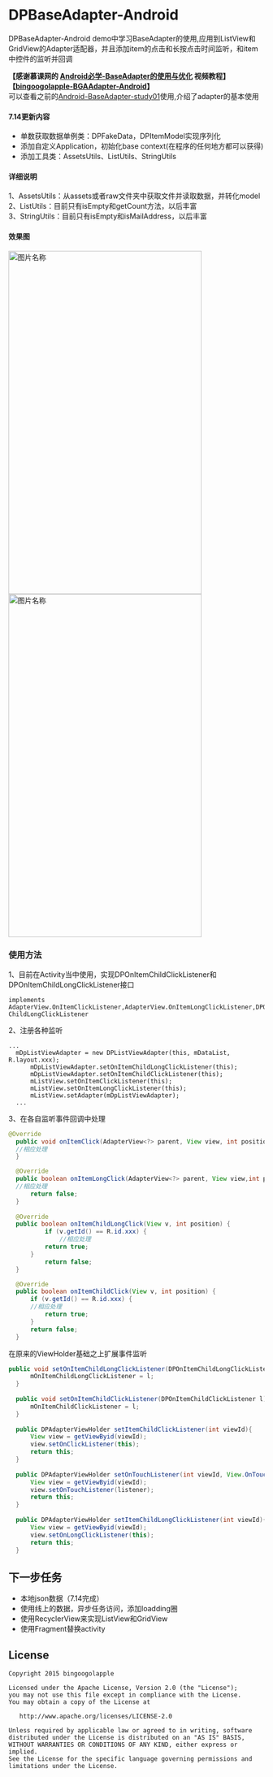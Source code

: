 # DPBaseAdapter-Android
DPBaseAdapter-Android demo中学习BaseAdapter的使用,应用到ListView和GridView的Adapter适配器，并且添加item的点击和长按点击时间监听，和item中控件的监听并回调

**【感谢慕课网的 [Android必学-BaseAdapter的使用与优化](http://www.imooc.com/learn/365) 视频教程】**<br/>
**【[bingoogolapple-BGAAdapter-Android](https://github.com/bingoogolapple/BGAAdapter-Android)】**<br/>
    可以查看之前的[Android-BaseAdapter-study01](https://github.com/whiskeyfei/Android-BaseAdapter-study01/blob/Android-BaseAdapter-study02/README.md)使用,介绍了adapter的基本使用
    
#### 7.14更新内容

* 单数获取数据单例类：DPFakeData，DPItemModel实现序列化
* 添加自定义Application，初始化base context(在程序的任何地方都可以获得)
* 添加工具类：AssetsUtils、ListUtils、StringUtils

#### 详细说明

1、AssetsUtils：从assets或者raw文件夹中获取文件并读取数据，并转化model<br/>
2、ListUtils：目前只有isEmpty和getCount方法，以后丰富<br/>
3、StringUtils：目前只有isEmpty和isMailAddress，以后丰富<br/>


#### 效果图
 <img src="https://github.com/whiskeyfei/DPBaseAdapter-Android/blob/master/res/drawable/device_gridview.png" width = "380" height = "676" alt="图片名称" align=center />
  <img src="https://github.com/whiskeyfei/DPBaseAdapter-Android/blob/master/res/drawable/device_listview.png" width = "380" height = "676" alt="图片名称" align=center />
  
### 使用方法
  1、目前在Activity当中使用，实现DPOnItemChildClickListener和DPOnItemChildLongClickListener接口<br/>
  ```
  implements AdapterView.OnItemClickListener,AdapterView.OnItemLongClickListener,DPOnItemChildClickListener,DPOnItem   ChildLongClickListener
  ```
  2、注册各种监听
  
  ```
  ...
    mDpListViewAdapter = new DPListViewAdapter(this, mDataList, R.layout.xxx);
		mDpListViewAdapter.setOnItemChildLongClickListener(this);
		mDpListViewAdapter.setOnItemChildClickListener(this);
		mListView.setOnItemClickListener(this);
		mListView.setOnItemLongClickListener(this);
		mListView.setAdapter(mDpListViewAdapter);
	...
  ```
  3、在各自监听事件回调中处理
  
  ```java 
  @Override
	public void onItemClick(AdapterView<?> parent, View view, int position,long id) {
	//相应处理
	}

	@Override
	public boolean onItemLongClick(AdapterView<?> parent, View view,int position, long id) {
	//相应处理
		return false;
	}
	
	@Override
	public boolean onItemChildLongClick(View v, int position) {
		    if (v.getId() == R.id.xxx) {
		        //相应处理
            return true;
        }
	    	return false;
	}

	@Override
	public boolean onItemChildClick(View v, int position) {
		if (v.getId() == R.id.xxx) {
		//相应处理
			return true;
        }
		return false;
	}
  ```
  在原来的ViewHolder基础之上扩展事件监听
  
  ```java
  public void setOnItemChildLongClickListener(DPOnItemChildLongClickListener l){
    	mOnItemChildLongClickListener = l;
    }
    
    public void setOnItemChildClickListener(DPOnItemChildClickListener l){
    	mOnItemChildClickListener = l;
    }
    
    public DPAdapterViewHolder setItemChildClickListener(int viewId){
    	View view = getViewByid(viewId);
    	view.setOnClickListener(this);
    	return this;
    }
    
    public DPAdapterViewHolder setOnTouchListener(int viewId, View.OnTouchListener listener){
    	View view = getViewByid(viewId);
    	view.setOnTouchListener(listener);
    	return this;
    }
    
    public DPAdapterViewHolder setItemChildLongClickListener(int viewId){
    	View view = getViewByid(viewId);
    	view.setOnLongClickListener(this);
    	return this;
    }
  ```

## 下一步任务
* 本地json数据（7.14完成）
* 使用线上的数据，异步任务访问，添加loadding圈
* 使用RecyclerView来实现ListView和GridView
* 使用Fragment替换activity

  
## License

    Copyright 2015 bingoogolapple

    Licensed under the Apache License, Version 2.0 (the "License");
    you may not use this file except in compliance with the License.
    You may obtain a copy of the License at

       http://www.apache.org/licenses/LICENSE-2.0

    Unless required by applicable law or agreed to in writing, software
    distributed under the License is distributed on an "AS IS" BASIS,
    WITHOUT WARRANTIES OR CONDITIONS OF ANY KIND, either express or implied.
    See the License for the specific language governing permissions and
    limitations under the License.
